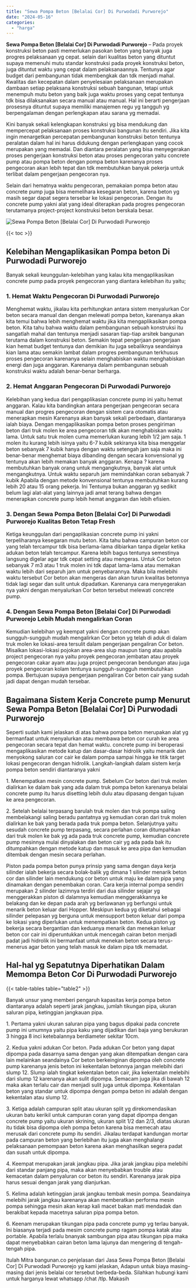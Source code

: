 ```yaml
---
title: "Sewa Pompa Beton [Belalai Cor] Di Purwodadi Purworejo"
date: "2024-05-16"
categories: 
  - "harga"
---
```


**Sewa Pompa Beton \[Belalai Cor\] Di Purwodadi Purworejo** – Pada proyek konstruksi beton pasti memerlukan pasokan beton yang banyak juga progres pelaksanaan yg cepat. selain dari kualitas beton yang dituntut supaya memenuhi mutu standar konstruksi pada proyek konstruksi beton, juga dituntut waktu yang cepat dalam pelaksanaannya. Tentunya agar budget dari pembangunan tidak membengkak dan tdk menjadi mahal. Kwalitas dan kecepatan dalam penyelesaian pelaksanaan merupakan dambaan setiap pelaksana konstruksi sebuah bangunan, tetapi untuk menempuh mutu beton yang baik juga waktu proses yang cepat tentunya tdk bisa dilaksanakan secara manual atau manual. Hal ini berarti pengerjaan prosesnya dituntut supaya memiliki manajemen regu yg tangguh yg berpengalaman dengan perlengkapan atau sarana yg memadai.

Kini banyak sekali kelengkapan konstruksi yg bisa mendukung dan mempercepat pelaksanaan proses konstruksi bangunan itu sendiri. Jika kita ingin menargetkan percepatan pembangunan konstruksi beton tentunya peralatan dalam hal ini harus didukung dengan perlengkapan yang cocok merupakan yang memadai. Dan diantara peralatan yang bisa menyegerakan proses pengerjaan konstruksi beton atau proses pengecoran yaitu concrete pump atau pompa beton dengan pompa beton karenanya proses pengecoran akan lebih tepat dan tdk membutuhkan banyak pekerja untuk terlibat dalam pengerjaan pengecoran nya.

Selain dari hematnya waktu pengecoran, pemakaian pompa beton atau concrete pump juga bisa memelihara kesegaran beton, karena beton yg masih segar dapat segera tersebar ke lokasi pengecoran. Dengan itu concrete pump yakni alat yang ideal diterapkan pada progres pengecoran terutamanya project-project konstruksi beton berskala besar.

![Sewa Pompa Beton [Belalai Cor] Di Purwodadi Purworejo](/images/sewa-concrete-pump-15.png)

{{< toc >}}

## Kelebihan Mengaplikasikan Pompa beton Di Purwodadi Purworejo

Banyak sekali keunggulan-kelebihan yang kalau kita mengaplikasikan concrete pump pada proyek pengecoran yang diantara kelebihan itu yaitu;

### 1\. Hemat Waktu Pengecoran Di Purwodadi Purworejo

Menghemat waktu, jikalau kita perhitungkan antara sistem menyalurkan Cor beton secara manual dan dengan melewati pompa beton, karenanya akan kita temui bahwa lebih menghemat waktu jika kita mengaplikasikan pompa beton. Kita tahu bahwa waktu dalam pembangunan sebuah konstruksi itu sangatlah mahal dan tentunya menjadi sasaran tiap-tiap arsitek bangunan terutama dalam konstruksi beton. Semakin tepat pengerjaan pengerjaan kian hemat budget tentunya dan demikian itu juga sebaliknya seandainya kian lama atau semakin lambat dalam progres pembangunan terkhusus proses pengecoran karenanya selain menghabiskan waktu menghabiskan energi dan juga anggaran. Karenanya dalam pembangunan sebuah konstruksi waktu adalah benar-benar berharga.

### 2\. Hemat Anggaran Pengecoran Di Purwodadi Purworejo

Kelebihan yang kedua dari pengaplikasian concrete pump ini yaitu hemat anggaran. Kalau kita bandingkan antara pengerjaan pengecoran secara manual dan progres pengecoran dengan sistem cara otomatis atau menerapkan mesin Karenanya akan banyak sekali perbedaan, diantaranya ialah biaya. Dengan mengaplikasikan pompa beton proses pengiriman beton dari truk molen ke area pengecoran tdk akan menghabiskan waktu lama. Untuk satu truk molen cuma memerlukan kurang lebih 1/2 jam saja. 1 molen itu kurang lebih isinya yaitu 6-7 kubik sekiranya kita bisa menggelar beton sebanyak 7 kubik hanya dengan waktu setengah jam saja maka ini benar-benar menghemat biaya dibanding dengan secara konvensional yg tentunya akan lebih memakan banyak anggaran. Kenapa ? karena membutuhkan banyak orang untuk mengangkutnya, banyak alat untuk mengangkutnya. Untuk waktu separuh jam memindahkan coran sebanyak 7 kubik Apabila dengan metode konvensional tentunya membutuhkan kurang lebih 20 atau 15 orang pekerja. Ini Tentunya bukan anggaran yg sedikit belum lagi alat-alat yang lainnya jadi amat terang bahwa dengan menerapkan concrete pump lebih hemat anggaran dan lebih efisien.

### 3\. Dengan Sewa Pompa Beton \[Belalai Cor\] Di Purwodadi Purworejo Kualitas Beton Tetap Fresh

Ketiga keunggulan dari pengaplikasian concrete pump ini yakni terpeliharanya kesegaran mutu beton. Kita tahu bahwa campuran beton cor yang telah tercampur tdk bisa berlama-lama dibiarkan tanpa digelar ketika adukan beton telah tercampur. Karena lebih bagus tentunya semestinya langsung digelar agar tdk cepat setting atau mengeras. Untuk Cor beton sebanyak 7 m3 atau 1 truk molen ini tdk dapat lama-lama atau memakan waktu lebih dari separuh jam untuk penyebarannya. Maka bila melebihi waktu tersebut Cor beton akan mengeras dan akan turun kwalitas betonnya tidak lagi segar dan sulit untuk dipadatkan. Karenanya cara menyegerakan nya yakni dengan menyalurkan Cor beton tersebut melewati concrete pump.

### 4\. Dengan Sewa Pompa Beton \[Belalai Cor\] Di Purwodadi Purworejo Lebih Mudah mengalirkan Coran

Kemudian kelebihan yg keempat yakni dengan concrete pump akan sungguh-sungguh mudah mengalirkan Cor beton yg telah di aduk di dalam truk molen ke lokasi-area tersulit dalam pengerjaan pengaliran Cor beton. Misalkan lokasi-lokasi pojokan area-area slup maupun tiang atau apabila project pengecoran nya yaitu proyek pengecoran jembatan atau proyek pengecoran cakar ayam atau juga project pengecoran bendungan atau juga proyek pengecoran kolam tentunya sungguh-sungguh membutuhkan pompa. Bertujuan supaya pengerjaan pengaliran Cor beton cair yang sudah jadi dapat dengan mudah tersebar.

## Bagaimana Sistem Kerja Concrete pump Menurut Sewa Pompa Beton \[Belalai Cor\] Di Purwodadi Purworejo

Seperti sudah kami jelaskan di atas bahwa pompa beton merupakan alat yg bermanfaat untuk menyalurkan atau membawa beton cor curah ke area pengecoran secara tepat dan hemat waktu. concrete pump ini beroperasi mengaplikasikan metode katup dan dasar-dasar hidrolik yaitu menarik dan menyokong saluran cor cair ke dalam pompa sampai hingga ke titik target lokasi pengecoran dengan hidrolik. Langkah-langkah dalam sistem kerja pompa beton sendiri diantaranya yakni

1\. Menempatkan mesin concrete pump. Sebelum Cor beton dari truk molen dialirkan ke dalam bak yang ada dalam truk pompa beton karenanya belalai concrete pump itu harus disetting lebih dulu atau dipasang dengan tujuan ke area pengecoran.

2\. Setelah belalai terpasang barulah truk molen dan truk pompa saling membelakangi saling beradu pantatnya yg kemudian coran dari truk molen dialirkan ke bak yang berada pada truk pompa beton. Selanjutnya yaitu sesudah concrete pump terpasang, secara perlahan coran ditumpahkan dari truk molen ke bak yg ada pada truk concrete pump, kemudian concrete pump mesinnya mulai dinyalakan dan beton cair yg ada pada bak itu ditumpahkan dengan metode katup dan masuk ke area pipa dan kemudian ditembak dengan mesin secara perlahan.

Piston pada pompa beton punya prinsip yang sama dengan daya kerja silinder ialah bekerja secara bolak-balik yg dimana 1 silinder menarik beton cor dan silinder lain mendukung cor beton untuk maju ke dalam pipa yang dinamakan dengan penembakan coran. Cara kerja internal pompa sendiri merupakan 2 silinder lazimnya terdiri dari dua silinder sejajar yg menggerakkan piston di dalamnya kemudian menggerakkannya ke belakang dan ke depan pada arah yg berlawanan yg berfungsi untuk menarik beton keluar dari Hopper. Meskipun kedua yg diketahui sebagai silinder pelepasan yg berguna untuk mensupport beton keluar dari pompa ke lokasi yang diperlukan untuk menempatkan beton. Kedua piston yg bekerja secara bergantian dan keduanya menarik dan menekan keluar beton cor cair ini diperuntukkan untuk mencegah cairan beton menjadi padat jadi hidrolik ini bermanfaat untuk menekan beton secara terus-menerus agar beton yang telah masuk ke dalam pipa tdk memadat.

## Hal-hal yg Sepatutnya Diperhatikan Dalam Memompa Beton Cor Di Purwodadi Purworejo

{{< table-tables table="table2" >}}

Banyak unsur yang memberi pengaruh kapasitas kerja pompa beton diantaranya adalah seperti jarak jangkau, jumlah tikungan pipa, ukuran saluran pipa, ketinggian jangkauan pipa.

1\. Pertama yakni ukuran saluran pipa yang bagus dipakai pada concrete pump ini umumnya yaitu pipa kaku yang dijadikan dari baja yang berukuran 3 hingga 8 inci ketebalannya berdiameter sekitar 10cm.

2\. Kedua yakni adukan Cor beton. Pada adukan Cor beton yang dapat dipompa pada dasarnya sama dengan yang akan ditempatkan dengan cara lain melainkan seandainya Cor beton berkeinginan dipompa oleh concrete pump karenanya jenis beton ini kekentalan betonnya jangan melebihi dari slump 12. Slump ialah tingkat kekentalan beton cair, jika kekentalan melebihi dari slump 12 karenanya akan sulit dipompa. Semacam juga jika di bawah 12 maka akan terlalu cair dan menjadi sulit juga untuk dipompa. Kekentalan beton yang standar untuk dipompa dengan pompa beton ini adalah dengan kekentalan atau slump 12.

3\. Ketiga adalah campuran split atau ukuran split yg direkomendasikan ukuran batu kerikil untuk campuran coran yang dapat dipompa dengan concrete pump yaitu ukuran skrining, ukuran split 1/2 dan 2/3, diatas ukuran itu tidak bisa dipompa oleh pompa beton karena bisa memecah atau merusak dari concrete pump itu sendiri. Jikalau terdapat kandungan mortar pada campuran beton yang berlebihan itu juga akan menghalangi pelaksanaan pemompaan beton karena akan menghasilkan segera padat dan susah untuk dipompa.

4\. Keempat merupakan jarak jangkau pipa. Jika jarak jangkau pipa melebihi dari standar panjang pipa, maka akan menyebabkan trouble atau kemacetan dalam penyaluran cor beton itu sendiri. Karenanya jarak pipa harus sesuai dengan jarak yang dianjurkan.

5\. Kelima adalah ketinggian jarak jangkau tembak mesin pompa. Seandainya melebihi jarak jangkau karenanya akan memberatkan performa mesin pompa sehingga mesin akan kerap kali macet bakan mati mendadak dan berakibat kepada macetnya saluran pipa pompa beton.

6\. Keenam merupakan tikungan pipa pada concrete pump yg terlau banyak. Ini biasanya terjadi pada mesim concrete pump ragam pompa katak atau portable. Apabila terlalu bnanyak sambungan pipa atau tikungan pipa maka dapat menyebabkan cairan beton lama lajunya dan mengering di tengah-tengah pipa.

Itulah Mitra bangunan.co penjelasan dari Jasa Sewa Pompa Beton \[Belalai Cor\] Di Purwodadi Purworejo yg kami jelaskan, Adapun untuk biaya masing-masing dari jenis belalai cor tersebut berbeda-beda. Silahkan hubungi kami untuk harganya lewat whatsapp /chat /tlp. Makasih
